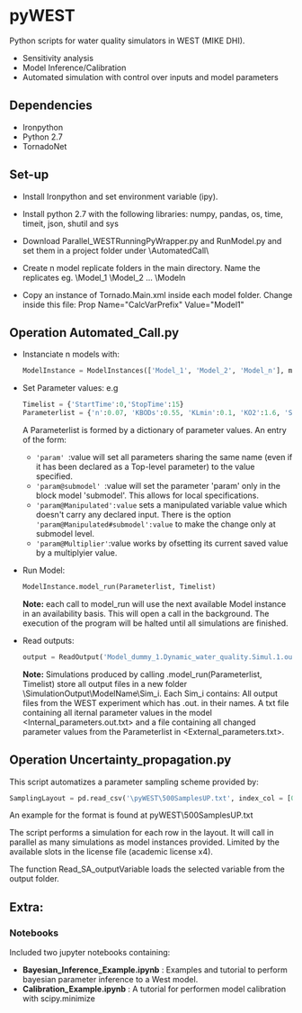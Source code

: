 # pyWEST
Python scripts for water quality simulators in WEST (MIKE DHI). 

- Sensitivity analysis
- Model Inference/Calibration
- Automated simulation with control over inputs and model parameters

## Dependencies 
- Ironpython
- Python 2.7
- TornadoNet

## Set-up

- Install Ironpython and set environment variable (ipy). 
- Install python 2.7 with the following libraries:
    numpy, pandas, os, time, timeit, json, shutil and sys

- Download Parallel_WESTRunningPyWrapper.py and RunModel.py and set them in a project folder under \AutomatedCall\
- Create n model replicate folders in the main directory. Name the replicates eg. \Model_1 \Model_2 ... \Modeln
- Copy an instance of Tornado.Main.xml inside each model folder. Change inside this file: Prop Name="CalcVarPrefix" Value="Model1"

## Operation Automated_Call.py

- Instanciate n models with:
  ```python
  ModelInstance = ModelInstances(['Model_1', 'Model_2', 'Model_n'], modelPath = "<ProjectFolder>")
  ```
- Set Parameter values:
  e.g
  ```python
  Timelist = {'StartTime':0,'StopTime':15}
  Parameterlist = {'n':0.07, 'KBODs':0.55, 'KLmin':0.1, 'KO2':1.6, 'SOD':1} 
  ```
  A Parameterlist is formed by a dictionary of parameter values.
  An entry of the form:
    -  ```'param' ```:value will set all parameters sharing the same name (even if it has been declared as a Top-level parameter) to the value specified.
    -  ```'param@submodel' ```:value will set the parameter 'param' only in the block model 'submodel'. This allows for local specifications.
    - ```'param@Manipulated':value``` sets a manipulated variable value which doesn't carry any declared input. There is the option                   ```'param@Manipulated#submodel':value``` to make the change only at submodel level.
    - ```'param@Multiplier'```:value works by ofsetting its current saved value by a multiplyier value.

- Run Model:
  ```python
  ModelInstance.model_run(Parameterlist, Timelist)
  ```
  **Note:** each call to model_run will use the next available Model instance in an availability basis. This will open a call in the background. The execution of the program will be halted until all simulations are finished.
- Read outputs:
  ```python
  output = ReadOutput('Model_dummy_1.Dynamic_water_quality.Simul.1.out.txt', ModelInstance.InstanceNames[0], TimeWindowStart = '01-01-2012 00:00:00', variable = '.River_5.DO')
  ```
  
  **Note:** Simulations produced by calling .model_run(Parameterlist, Timelist) store all output files in a new folder \SimulationOutput\ModelName\Sim_i\. Each Sim_i contains: All output files from the WEST experiment which has .out. in their names. A txt file containing all iternal parameter values in the model <Internal_parameters.out.txt> and a file containing all changed parameter values from the Parameterlist in <External_parameters.txt>.
  
## Operation Uncertainty_propagation.py

This script automatizes a parameter sampling scheme provided by:

  ```python
 SamplingLayout = pd.read_csv('\pyWEST\500SamplesUP.txt', index_col = [0])
  ```
An example for the format is found at pyWEST\500SamplesUP.txt

The script performs a simulation for each row in the layout. It will call in parallel as many simulations as model instances provided. Limited by the available slots in the license file (academic license x4).

The function Read_SA_outputVariable loads the selected variable from the output folder.


## Extra:
### Notebooks
Included two jupyter notebooks containing:

- **Bayesian_Inference_Example.ipynb** : Examples and tutorial to perform bayesian parameter inference to a West model.
- **Calibration_Example.ipynb** : A tutorial for performen model calibration with scipy.minimize
